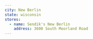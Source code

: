 ```yaml
---
city: New Berlin
state: wisconsin
stores:
  - name: Sendik's New Berlin
    address: 3600 South Moorland Road
---
```

